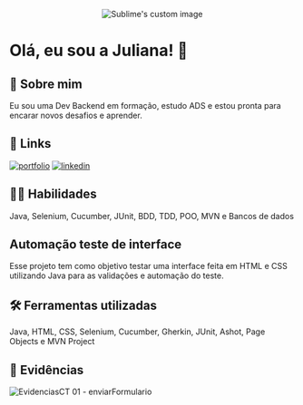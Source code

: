 <p align="center">
  <img src="https://github.com/pandoraboxx0/automacao_teste_ui/assets/102836563/b19cf442-bbe7-475d-a6cd-d5b964fa1caf" alt="Sublime's custom image"/>
</p>

# Olá, eu sou a Juliana! 👋


## 🚀 Sobre mim

Eu sou uma Dev Backend em formação, estudo ADS e estou pronta para encarar novos desafios e aprender.


## 🔗 Links
[![portfolio](https://img.shields.io/badge/my_portfolio-000?style=for-the-badge&logo=ko-fi&logoColor=white)](https://github.com/pandoraboxx0/)
[![linkedin](https://img.shields.io/badge/linkedin-0A66C2?style=for-the-badge&logo=linkedin&logoColor=white)](https://www.linkedin.com/in/ju-qa-recruiter/)



## 👩‍💻 Habilidades
Java, Selenium, Cucumber, JUnit, BDD, TDD, POO, MVN e Bancos de dados

## Automação teste de interface

Esse projeto tem como objetivo testar uma interface feita em HTML e CSS utilizando Java para as validações e automação do teste.

## 🛠 Ferramentas utilizadas
Java, HTML, CSS, Selenium, Cucumber, Gherkin, JUnit, Ashot, Page Objects e MVN Project

## 📸 Evidências 
![EvidenciasCT 01 - enviarFormulario](https://github.com/pandoraboxx0/automacao_teste_ui/assets/102836563/0182ebf4-cd40-46c1-b8c9-7bc1ac5c5989)


